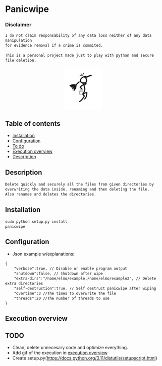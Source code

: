 # Panicwipe

### Disclaimer
```
I do not claim responsability of any data loss neither of any data manipulation
for evidence removal if a crime is commited.

This is a personal project made just to play with python and secure file deletion.
```

<p align="center">
  <img src="https://github.com/77LrW8VpnD/panicwipe/blob/main/panicwipe_logo.png"/>
</p>

## Table of contents
- [Installation](#installation)
- [Configuration](#configuration)
- [To do](#TODO)
- [Execution overview](#execution-overview)
- [Description](#description)
 
## Description
```
Delete quickly and securely all the files from given directories by overwriting the data inside, renaming and then deleting the file.
Also renames and deletes the directories.
```

## Installation
```
sudo python setup.py install
panicwipe
```

## Configuration
 - Json example w/explanations:
```
{
	"verbose":true, // Disable or enable program output
	"shutdown":false, // Shutdown after wipe
	"extra-dirs":"/home/elmo/example,/home/elmo/example2", // Delete extra directories
	"self-destruction":true, // Self destruct panicwipe after wiping
	"overtime":3 //The times to overwrite the file
	"threads":20 //The number of threads to use
}
```

## Execution overview





## TODO
- Clean, delete unnecesary code and optimize everything.
- Add gif of the execution in [execution overview](#execution-overview)
- Create setup.py(https://docs.python.org/3.11/distutils/setupscript.html)
